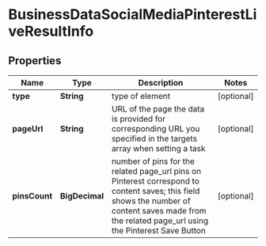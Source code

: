 

# BusinessDataSocialMediaPinterestLiveResultInfo


## Properties

| Name | Type | Description | Notes |
|------------ | ------------- | ------------- | -------------|
|**type** | **String** | type of element |  [optional] |
|**pageUrl** | **String** | URL of the page the data is provided for corresponding URL you specified in the targets array when setting a task |  [optional] |
|**pinsCount** | **BigDecimal** | number of pins for the related page_url pins on Pinterest correspond to content saves; this field shows the number of content saves made from the related page_url using the Pinterest Save Button |  [optional] |



